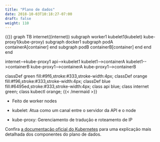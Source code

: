 ```yaml
---
title: "Plano de dados"
date: 2018-10-03T10:18:27-07:00
draft: false
weight: 110
---
```


{{<mermaid>}}
graph TB
internet((internet))
    subgraph worker1
      kubelet1(kubelet)
      kube-proxy1(kube-proxy)
      subgraph docker1
        subgraph podA
          containerA[container]
        end
        subgraph podB
          containerB[container]
        end
      end
    end

  internet-->kube-proxy1
  api-->kubelet1
  kubelet1-->containerA
  kubelet1-->containerB
  kube-proxy1-->containerA
  kube-proxy1-->containerB

  classDef green fill:#9f6,stroke:#333,stroke-width:4px;
  classDef orange fill:#f96,stroke:#333,stroke-width:4px;
  classDef blue fill:#6495ed,stroke:#333,stroke-width:4px;
  class api blue;
  class internet green;
  class kubectl orange;
{{< /mermaid >}}

* Feito de worker nodes

* kubelet: Atua como um canal entre o servidor da API e o node

* kube-proxy: Gerenciamento de  tradução e roteamento de IP

Confira [a documentação oficial do Kubernetes](https://kubernetes.io/docs/concepts/overview/components/#node-components) para uma explicação mais detalhada dos componentes do plano de dados.
